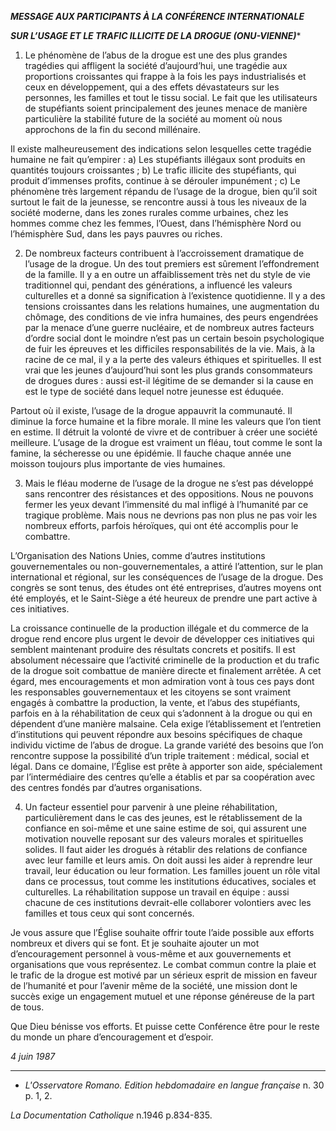 ***MESSAGE AUX PARTICIPANTS À LA CONFÉRENCE INTERNATIONALE***

***SUR L’USAGE ET LE TRAFIC ILLICITE DE LA DROGUE (ONU-VIENNE)****

1. Le phénomène de l’abus de la drogue est une des plus grandes tragédies qui affligent la société d’aujourd’hui, une tragédie aux proportions croissantes qui frappe à la fois les pays industrialisés et ceux en développement, qui a des effets dévastateurs sur les personnes, les familles et tout le tissu social. Le fait que les utilisateurs de stupéfiants soient principalement des jeunes menace de manière particulière la stabilité future de la société au moment où nous approchons de la fin du second millénaire.

Il existe malheureusement des indications selon lesquelles cette tragédie humaine ne fait qu’empirer : a) Les stupéfiants illégaux sont produits en quantités toujours croissantes ; b) Le trafic illicite des stupéfiants, qui produit d’immen­ses profits, continue à se dérouler impunément ; c) Le phénomène très large­ment répandu de l’usage de la drogue, bien qu’il soit surtout le fait de la jeunesse, se rencontre aussi à tous les niveaux de la société moderne, dans les zones rurales comme urbaines, chez les hommes comme chez les femmes, l’Ouest, dans l’hémisphère Nord ou l’hémisphère Sud, dans les pays pauvres ou riches.

2. De nombreux facteurs contribuent à l’accroissement dramatique de l’usage de la drogue. Un des tout premiers est sûrement l’effondrement de la famille. Il y a en outre un affaiblissement très net du style de vie traditionnel qui, pendant des générations, a influencé les valeurs culturelles et a donné sa signification à l’existence quotidienne. Il y a des tensions croissantes dans les relations humaines, une augmentation du chômage, des conditions de vie infra humaines, des peurs engendrées par la menace d’une guerre nucléaire, et de nombreux autres facteurs d’ordre social dont le moindre n’est pas un certain besoin psychologique de fuir les épreuves et les difficiles responsabilités de la vie. Mais, à la racine de ce mal, il y a la perte des valeurs éthiques et spirituelles. Il est vrai que les jeunes d’aujourd’hui sont les plus grands consommateurs de drogues dures : aussi est-il légitime de se demander si la cause en est le type de société dans lequel notre jeunesse est éduquée.

Partout où il existe, l’usage de la drogue appauvrit la communauté. Il diminue la force humaine et la fibre morale. Il mine les valeurs que l’on tient en estime. Il détruit la volonté de vivre et de contribuer à créer une société meilleure. L’usage de la drogue est vraiment un fléau, tout comme le sont la famine, la sécheresse ou une épidémie. Il fauche chaque année une moisson toujours plus importante de vies humaines.

3. Mais le fléau moderne de l’usage de la drogue ne s’est pas développé sans rencontrer des résistances et des oppositions. Nous ne pouvons fermer les yeux devant l’immensité du mal infligé à l’humanité par ce tragique problème. Mais nous ne devrions pas non plus ne pas voir les nombreux efforts, parfois héroï­ques, qui ont été accomplis pour le combattre.

L’Organisation des Nations Unies, comme d’autres institutions gouvernementales ou non-gouvernementales, a attiré l’attention, sur le plan international et régional, sur les conséquences de l’usage de la drogue. Des congrès se sont tenus, des études ont été entreprises, d’autres moyens ont été employés, et le Saint-Siège a été heureux de prendre une part active à ces initiatives.

La croissance continuelle de la production illégale et du commerce de la drogue rend encore plus urgent le devoir de développer ces initiatives qui semblent maintenant produire des résultats concrets et positifs. Il est absolument nécessaire que l’activité criminelle de la production et du trafic de la drogue soit combattue de manière directe et finalement arrêtée. A cet égard, mes encouragements et mon admiration vont à tous ces pays dont les responsables gouvernementaux et les citoyens se sont vraiment engagés à combattre la production, la vente, et l’abus des stupéfiants, parfois en à la réhabilitation de ceux qui s’adonnent à la drogue ou qui en dépendent d’une manière malsaine. Cela exige l’établissement et l’entretien d’institutions qui peuvent répondre aux besoins spécifiques de chaque individu victime de l’abus de drogue. La grande variété des besoins que l’on rencontre suppose la possibilité d’un triple traitement : médical, social et légal. Dans ce domaine, l’Église est prête à apporter son aide, spécialement par l’intermédiaire des centres qu’elle a établis et par sa coopération avec des centres fondés par d’autres organisations.

4. Un facteur essentiel pour parvenir à une pleine réhabilitation, particulièrement dans le cas des jeunes, est le rétablissement de la confiance en soi-même et une saine estime de soi, qui assurent une motivation nouvelle reposant sur des valeurs morales et spirituelles solides. Il faut aider les drogués à rétablir des relations de confiance avec leur famille et leurs amis. On doit aussi les aider à reprendre leur travail, leur éducation ou leur formation. Les familles jouent un rôle vital dans ce processus, tout comme les institutions éducatives, sociales et culturelles. La réhabilitation suppose un travail en équipe : aussi chacune de ces institutions devrait-elle collaborer volontiers avec les familles et tous ceux qui sont concernés.

Je vous assure que l’Église souhaite offrir toute l’aide possible aux efforts nombreux et divers qui se font. Et je souhaite ajouter un mot d’encouragement personnel à vous-même et aux gouvernements et organisations que vous représentez. Le combat commun contre la plaie et le trafic de la drogue est motivé par un sérieux esprit de mission en faveur de l’humanité et pour l’avenir même de la société, une mission dont le succès exige un engagement mutuel et une réponse généreuse de la part de tous.

Que Dieu bénisse vos efforts. Et puisse cette Conférence être pour le reste du monde un phare d’encouragement et d’espoir.

*4 juin 1987*

* * *

* *L'Osservatore Romano. Edition hebdomadaire en langue française* n. 30 p. 1, 2.

*La Documentation Catholique* n.1946 p.834-835.
